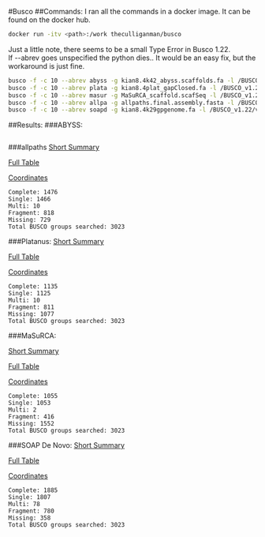 #Busco
##Commands:
I ran all the commands in a docker image.  It can be found on the docker hub.
```bash
docker run -itv <path>:/work theculliganman/busco
```
Just a little note, there seems to be a small Type Error in Busco 1.22.  
If --abrev goes unspecified the python dies..  It would be an easy fix, but the
workaround is just fine.
```bash
busco -f -c 10 --abrev abyss -g kian8.4k42_abyss.scaffolds.fa -l /BUSCO_v1.22/vertebrata > abyss_busco.log &
busco -f -c 10 --abrev plata -g kian8.4plat_gapClosed.fa -l /BUSCO_v1.22/vertebrata > platanus_busco.log &
busco -f -c 10 --abrev masur -g MaSuRCA_scaffold.scafSeq -l /BUSCO_v1.22/vertebrata > masurca_busco.log &
busco -f -c 10 --abrev allpa -g allpaths.final.assembly.fasta -l /BUSCO_v1.22/vertebrata > allpaths_busco.log &
busco -f -c 10 --abrev soapd -g kian8.4k29gpgenome.fa -l /BUSCO_v1.22/vertebrata > soap_busco.log &
```
##Results:
###ABYSS:
```
```
###allpaths
[Short Summary](../results/busco_stats/allpaths/short_summary_allpa)

[Full Table](../results/busco_stats/allpaths/full_table_allpa)

[Coordinates](../results/busco_stats/allpaths/coordinates_allpa)

```
Complete: 1476
Single: 1466
Multi: 10
Fragment: 818
Missing: 729
Total BUSCO groups searched: 3023
```
###Platanus:
[Short Summary](../results/busco_stats/platanus/short_summary_plata)

[Full Table](../results/busco_stats/platanus/full_table_plata)

[Coordinates](../results/busco_stats/platanus/coordinates_plata)

```
Complete: 1135
Single: 1125
Multi: 10
Fragment: 811
Missing: 1077
Total BUSCO groups searched: 3023
```
###MaSuRCA:

[Short Summary](../results/busco_stats/masurca/short_summary_masurca)

[Full Table](../results/busco_stats/masurca/full_table_masurca)

[Coordinates](../results/busco_stats/masurca/coordinates_masurca)

```
Complete: 1055
Single: 1053
Multi: 2
Fragment: 416
Missing: 1552
Total BUSCO groups searched: 3023
```
###SOAP De Novo:
[Short Summary](../results/busco_stats/soap/short_summary_soapd)

[Full Table](../results/busco_stats/soap/full_table_soapd)

[Coordinates](../results/busco_stats/soap/coordinates_soapd)
```
Complete: 1885
Single: 1807
Multi: 78
Fragment: 780
Missing: 358
Total BUSCO groups searched: 3023
```
